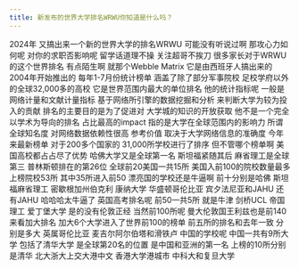 ```yaml
---
title: 新发布的世界大学排名WRWU你知道是什么吗？
---
```

2024年
又搞出来一个新的世界大学的排名WRWU
可能没有听说过啊
那攻心力如何呢
对你的求职否影响呢
留学话道理不操
关注超哥不挨刀
很多家长对于WRWU的这个世界排名
有点陌生啊
就那个Webble Matrix
它是由西班牙人搞出来的
2004年开始推出的
每年1-7月份统计榜单
涵盖了除了部分军事院校
足校学府以外的全球32,000多的高校
它是世界范围内最大的单位排名
他的统计指标呢
一般是网络计量和文献计量指标
基于网络所引擎的数据挖掘和分析
来判断大学为较为投入的贡献
排名的主要目的是为了促进对
大学城的知识的开放获取
他不是一个完全以学术为导向的排名
占比最高的impact
指的是大学在全球范围内的影响力
所谓全球知名度
对网络数据依赖性很高
参考价值
取决于大学网络信息的准确度
今年来最新榜单
对于200多个国家的
31,000所学校进行了排序
但不管哪个榜单啊
美国高校都占占尽了优势
哈佛大学又是全球第一名
斯坦福紧随其后
麻省理工是全球第三
普林斯顿排在的第26位
全球前20美国一共15所
美国入前100的院校数量最多
上榜院校53所
其中35所进入前50
漂亮国的学校还是牛逼啊
前十分别是哈佛
斯坦福麻省理工
密歇根加州伯克利
康纳大学
华盛顿哥伦比亚
宾夕法尼亚和JAHU
还有JAHU
哈哈哈太牛逼了
英国高考排名呢
前50一共5所
就是牛津
剑桥UCL
帝国理工
爱丁堡大学
是的没有伦敦正经
当然前100所呢
曼大伦敦国王利兹也是前140
来看加大排名
加大6个大学进入了世界前100的榜单
前五所的排名和去年一致
分别是多大
英属哥伦比亚
麦吉尔阿尔伯塔和滑铁卢
中国的学校呢
中国一共有9所大学
包括了清华大学
是全球第20名的位置
是中国和亚洲的第一名
上榜的10所分别是清华
北大浙大上交大港中文
香港大学港城市
中科大和复旦大学
